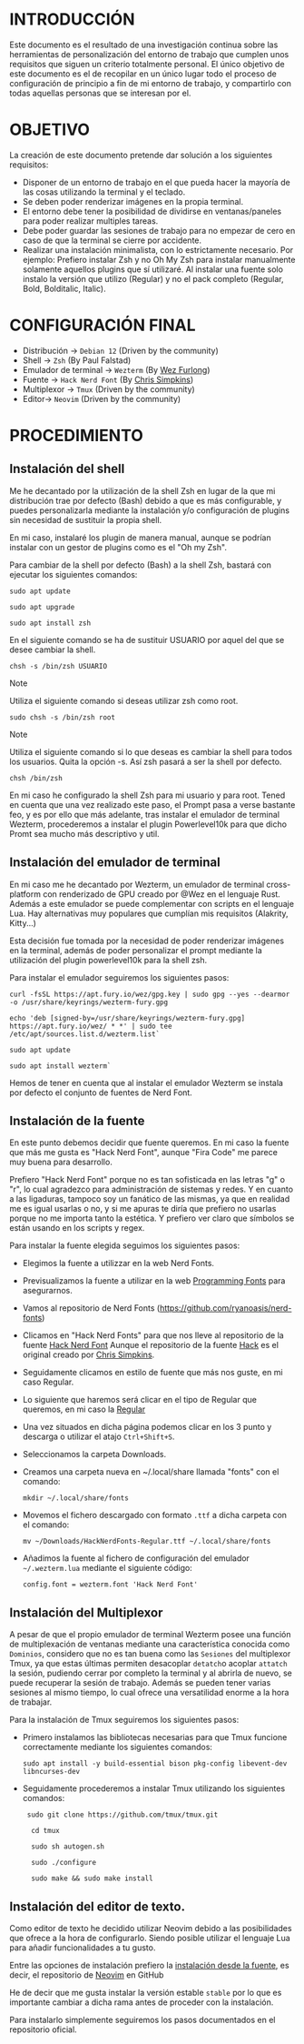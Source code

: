# INTRODUCCIÓN
Este documento es el resultado de una investigación continua sobre las herramientas de personalización del entorno de trabajo que 
cumplen unos requisitos que siguen un criterio totalmente personal. El único objetivo de este documento es el de recopilar en un único 
lugar todo el proceso de configuración de principio a fin de mi entorno de trabajo, y compartirlo con todas aquellas personas que se 
interesan por el.

# OBJETIVO
La creación de este documento pretende dar solución a los siguientes requisitos:
- Disponer de un entorno de trabajo en el que pueda hacer la mayoría de las cosas utilizando la terminal y el teclado.
- Se deben poder renderizar imágenes en la propia terminal.
- El entorno debe tener la posibilidad de dividirse en ventanas/paneles para poder realizar multiples tareas.
- Debe poder guardar las sesiones de trabajo para no empezar de cero en caso de que la terminal se cierre por accidente.
- Realizar una instalación minimalista, con lo estrictamente necesario. Por ejemplo:
    Prefiero instalar Zsh y no Oh My Zsh para instalar manualmente solamente aquellos plugins que sí utilizaré.
    Al instalar una fuente solo instalo la versión que utilizo (Regular) y no el pack completo (Regular, Bold, Bolditalic, Italic).
 

# CONFIGURACIÓN FINAL

- Distribución -> `Debian 12` (Driven by the community)
- Shell -> `Zsh` (By Paul Falstad)
- Emulador de terminal -> `Wezterm` (By [Wez Furlong](https://github.com/wez))
- Fuente -> `Hack Nerd Font` (By [Chris Simpkins](https://github.com/chrissimpkins))
- Multiplexor -> `Tmux` (Driven by the community)
- Editor-> `Neovim` (Driven by the community)

# PROCEDIMIENTO

## Instalación del shell
Me he decantado por la utilización de la shell Zsh en lugar de la que mi distribución trae por defecto (Bash) debido a que es más
configurable, y puedes personalizarla mediante la instalación y/o configuración de plugins sin necesidad de sustituir la propia shell.

En mi caso, instalaré los plugin de manera manual, aunque se podrían instalar con un gestor de plugins como es el "Oh my Zsh".

Para cambiar de la shell por defecto (Bash) a la shell Zsh, bastará con ejecutar los siguientes comandos:

```
sudo apt update
```
```
sudo apt upgrade
```
```
sudo apt install zsh
```

En el siguiente comando se ha de sustituir USUARIO por aquel del que se desee cambiar la shell.

```
chsh -s /bin/zsh USUARIO
```

>[!NOTE]
>Utiliza el siguiente comando si deseas utilizar zsh como root.

```
sudo chsh -s /bin/zsh root
```

>[!NOTE]
>Utiliza el siguiente comando si lo que deseas es cambiar la shell para todos los usuarios. Quita la opción -s. Así zsh pasará a ser la shell por defecto.

```
chsh /bin/zsh
```

En mi caso he configurado la shell Zsh para mi usuario y para root.
Tened en cuenta que una vez realizado este paso, el Prompt pasa a verse bastante feo, y es por ello que más adelante, tras instalar el 
emulador de terminal Wezterm, procederemos a instalar el plugin Powerlevel10k para que dicho Promt sea mucho más descriptivo y util.

## Instalación del emulador de terminal

En mi caso me he decantado por Wezterm, un emulador de terminal cross-platform con renderizado de GPU creado por @Wez en el lenguaje
Rust. Además a este emulador se puede complementar con scripts en el lenguaje Lua.
Hay alternativas muy populares que cumplían mis requisitos (Alakrity, Kitty...)

Esta decisión fue tomada por la necesidad de poder renderizar imágenes en la terminal, además de poder personalizar el prompt mediante
la utilización del plugin powerlevel10k para la shell zsh.

Para instalar el emulador seguiremos los siguientes pasos:

  ```
  curl -fsSL https://apt.fury.io/wez/gpg.key | sudo gpg --yes --dearmor -o /usr/share/keyrings/wezterm-fury.gpg
  ```
  ```
  echo 'deb [signed-by=/usr/share/keyrings/wezterm-fury.gpg] https://apt.fury.io/wez/ * *' | sudo tee /etc/apt/sources.list.d/wezterm.list`
  ```
  ```
  sudo apt update
  ```
  ```
  sudo apt install wezterm`
  ```

Hemos de tener en cuenta que al instalar el emulador Wezterm se instala por defecto el conjunto de fuentes de Nerd Font.

## Instalación de la fuente
En este punto debemos decidir que fuente queremos. En mi caso la fuente que más me gusta es "Hack Nerd Font", aunque "Fira Code" me parece muy buena para desarrollo.

Prefiero "Hack Nerd Font" porque no es tan sofisticada en las letras "g" o "r", lo cual agradezco para administración de sistemas y redes. Y en cuanto a las ligaduras, tampoco soy un fanático de las mismas, ya que en realidad me es igual usarlas o no, y si me apuras te diría que prefiero no usarlas porque no me importa tanto la estética. Y prefiero ver claro que símbolos se están usando en los scripts y regex.

Para instalar la fuente elegida seguimos los siguientes pasos:
- Elegimos la fuente a utilizzar en la web Nerd Fonts.
- Previsualizamos la fuente a utilizar en la web [Programming Fonts](https://www.programmingfonts.org/#hack) para asegurarnos.
- Vamos al repositorio de Nerd Fonts (https://github.com/ryanoasis/nerd-fonts)
- Clicamos en "Hack Nerd Fonts" para que nos lleve al repositorio de la fuente [Hack Nerd Font](https://github.com/ryanoasis/nerd-fonts/tree/master/patched-fonts/Hack)
  Aunque el repositorio de la fuente [Hack](https://github.com/source-foundry/Hack) es el original creado por [Chris Simpkins](https://github.com/chrissimpkins).
- Seguidamente clicamos en estilo de fuente que más nos guste, en mi caso Regular.
- Lo siguiente que haremos será clicar en el tipo de Regular que queremos, en mi caso la [Regular](https://github.com/ryanoasis/nerd-fonts/blob/master/patched-fonts/Hack/Regular/HackNerdFont-Regular.ttf)
- Una vez situados en dicha página podemos clicar en los 3 punto y descarga o utilizar el atajo ```Ctrl+Shift+S```.
- Seleccionamos la carpeta Downloads.
- Creamos una carpeta nueva en ~/.local/share llamada "fonts" con el comando:

  ```
  mkdir ~/.local/share/fonts
  ```

- Movemos el fichero descargado con formato `.ttf` a dicha carpeta con el comando:

  ```
  mv ~/Downloads/HackNerdFonts-Regular.ttf ~/.local/share/fonts
  ```

- Añadimos la fuente al fichero de configuración del emulador `~/.wezterm.lua` mediante el siguiente código:

  ```
  config.font = wezterm.font 'Hack Nerd Font'
  ```

## Instalación del Multiplexor
A pesar de que el propio emulador de terminal Wezterm posee una función de multiplexación de ventanas mediante una característica conocida como `Dominios`, considero que no es tan buena como las `Sesiones` del multiplexor Tmux, ya que estas últimas permiten desacoplar `detatch`o acoplar `attatch` la sesión, pudiendo cerrar por completo la terminal y al abrirla de nuevo, se puede recuperar la sesión de trabajo. Además se pueden tener varias sesiones al mismo tiempo, lo cual ofrece una versatilidad enorme a la hora de trabajar.

Para la instalación de Tmux seguiremos los siguientes pasos:
- Primero instalamos las bibliotecas necesarias para que Tmux funcione correctamente mediante los siguientes comandos: 

  ```
  sudo apt install -y build-essential bison pkg-config libevent-dev libncurses-dev
  ```

- Seguidamente procederemos a instalar Tmux utilizando los siguientes comandos: 

  ```
   sudo git clone https://github.com/tmux/tmux.git
  ```
  ```
    cd tmux
  ```
  ```
    sudo sh autogen.sh
  ```
  ```
    sudo ./configure
  ```
  ```
    sudo make && sudo make install
  ```
  

## Instalación del editor de texto.
Como editor de texto he decidido utilizar Neovim debido a las posibilidades que ofrece a la hora de configurarlo. Siendo posible utilizar el lenguaje Lua para añadir funcionalidades a tu gusto.

Entre las opciones de instalación prefiero la [instalación desde la fuente](https://github.com/neovim/neovim/blob/master/BUILD.md), es decir, el repositorio de [Neovim](https://github.com/neovim/neovim/tree/master) en GitHub

He de decir que me gusta instalar la versión estable `stable` por lo que es importante cambiar a dicha rama antes de proceder con la instalación.

Para instalarlo simplemente seguiremos los pasos documentados en el repositorio oficial.
